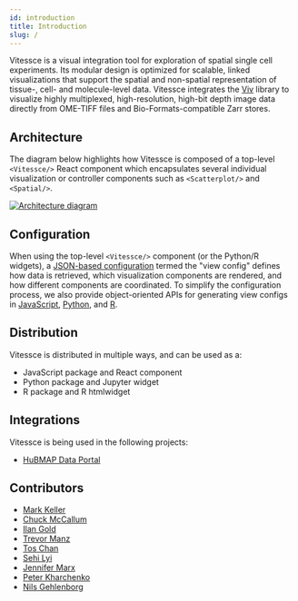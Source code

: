 ```yaml
---
id: introduction
title: Introduction
slug: /
---
```



Vitessce is a visual integration tool for exploration of spatial single cell experiments. Its modular design is optimized for scalable, linked visualizations that support the spatial and non-spatial representation of tissue-, cell- and molecule-level data. Vitessce integrates the [Viv](https://github.com/hms-dbmi/viv) library to visualize highly multiplexed, high-resolution, high-bit depth image data directly from OME-TIFF files and Bio-Formats-compatible Zarr stores.

## Architecture

The diagram below highlights how Vitessce is composed of a top-level `<Vitessce/>` React component which encapsulates several individual visualization or controller components such as `<Scatterplot/>` and `<Spatial/>`.

[![Architecture diagram](https://docs.google.com/drawings/d/e/2PACX-1vSoB3YGPxOTKnFOpYHeHX4JruHnibGXruM36uAZtuvPQNM3a7F4uS3q4b5jwGNQ6TJ7bQ9IPB32rdle/pub?w=650)](https://docs.google.com/drawings/d/1vS6wP1vs5QepLhXGDRww7LR505HJ-aIqnGn9O19f6xg/edit)


## Configuration

When using the top-level `<Vitessce/>` component (or the Python/R widgets), a [JSON-based configuration](../view-config-json/index.html) termed the "view config" defines how data is retrieved, which visualization components are rendered, and how different components are coordinated.
To simplify the configuration process, we also provide object-oriented APIs for generating view configs in [JavaScript](../view-config-js/index.html), [Python](https://vitessce.github.io/vitessce-python/config_api.html), and [R](https://vitessce.github.io/vitessce-r/reference/VitessceConfig.html#examples).

## Distribution

Vitessce is distributed in multiple ways, and can be used as a:
* JavaScript package and React component
* Python package and Jupyter widget
* R package and R htmlwidget

## Integrations

Vitessce is being used in the following projects:

* [HuBMAP Data Portal](https://portal.hubmapconsortium.org/)

## Contributors

<ul><li><a href="https://github.com/keller-mark">Mark Keller</a></li><li><a href="https://github.com/mccalluc">Chuck McCallum</a></li><li><a href="https://github.com/ilan-gold">Ilan Gold</a></li><li><a href="https://github.com/manzt">Trevor Manz</a></li><li><a href="https://github.com/thomaslchan">Tos Chan</a></li><li><a href="https://github.com/sehilyi">Sehi Lyi</a></li><li><a href="https://github.com/jkmarx">Jennifer Marx</a></li><li><a href="https://github.com/pkharchenko">Peter Kharchenko</a></li><li><a href="https://github.com/ngehlenborg">Nils Gehlenborg</a></li></ul>
